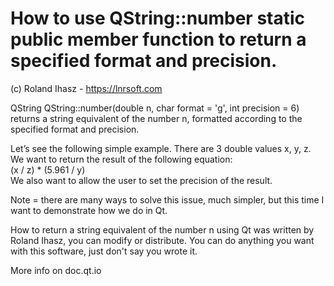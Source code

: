 # How to use QString::number static public member function to return a specified format and precision.
(c)  Roland Ihasz - https://lnrsoft.com

QString QString::number(double n, char format = 'g', int precision = 6) returns a string equivalent of the number n, formatted according to the specified format and precision.  

Let’s see the following simple example. 
There are 3 double values x, y, z.
We want to return the result of the following equation: <br>
(x / z) * (5.961 / y) <br>
We also want to allow the user to set the precision of the result.

Note = there are many ways to solve this issue, much simpler, but this time I want to demonstrate how we do in Qt.

How to return a string equivalent of the number n using Qt was written by Roland Ihasz, you can modify or distribute. You can do anything you want with this software, just don't say you wrote it.

More info on doc.qt.io
